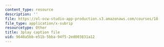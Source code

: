 ```yaml
---
content_type: resource
description: ''
file: https://ol-ocw-studio-app-production.s3.amazonaws.com/courses/18-06-linear-algebra-spring-2010/9640a5bbe51b5bba94f52ed003831a12_13r9QY6cmjc.srt
file_type: application/x-subrip
resourcetype: Other
title: 3play caption file
uid: 9640a5bb-e51b-5bba-94f5-2ed003831a12
---
```

